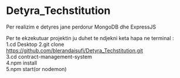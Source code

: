 # Detyra_Techstitution

Per realizim e detyres jane perdorur MongoDB dhe ExpressJS

Per te ekzekutuar projektin ju duhet te ndjekni keta hapa ne terminal :                                                                   
1.cd Desktop                                                                                                                                2.git clone https://github.com/blerandaisufi/Detyra_Techstitution.git                                                      
3.cd contract-management-system                                                                                                           
4.npm install                                                                                                                             
5.npm start(or nodemon)
